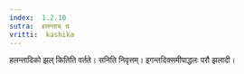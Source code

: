 ```yaml
---
index:  1.2.10
sutra:  हलन्ताच् च
vritti:  kashika 
---
```


हलन्तादिको झल् कितिति वर्तते। सनिति निवृत्तम्। इगन्तदिक्समीपाद्धलः परौ झलादी।

